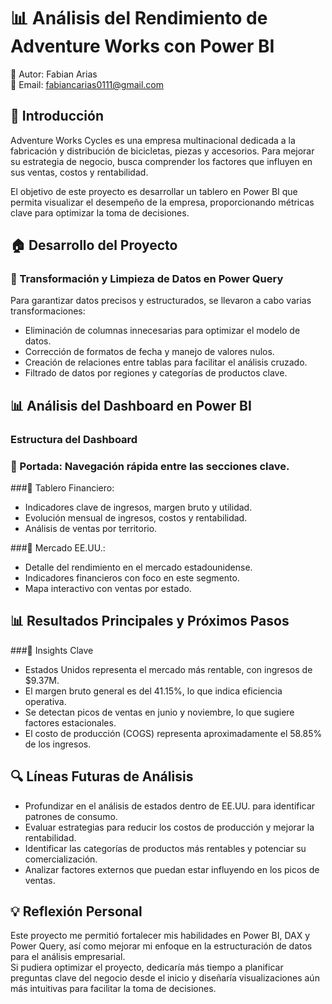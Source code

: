 # 📊 Análisis del Rendimiento de Adventure Works con Power BI
📌 Autor: Fabian Arias  
📧 Email: fabiancarias0111@gmail.com


## 📌 Introducción
Adventure Works Cycles es una empresa multinacional dedicada a la fabricación y distribución de bicicletas, piezas y accesorios. Para mejorar su estrategia de negocio, busca comprender los factores que influyen en sus ventas, costos y rentabilidad.  

El objetivo de este proyecto es desarrollar un tablero en Power BI que permita visualizar el desempeño de la empresa, proporcionando métricas clave para optimizar la toma de decisiones.

## 🏠 Desarrollo del Proyecto
### 🔄 Transformación y Limpieza de Datos en Power Query
Para garantizar datos precisos y estructurados, se llevaron a cabo varias transformaciones:

- Eliminación de columnas innecesarias para optimizar el modelo de datos.
- Corrección de formatos de fecha y manejo de valores nulos.
- Creación de relaciones entre tablas para facilitar el análisis cruzado.
- Filtrado de datos por regiones y categorías de productos clave.

## 📊 Análisis del Dashboard en Power BI
### Estructura del Dashboard
### 📌 Portada: Navegación rápida entre las secciones clave.
###📌 Tablero Financiero:
- Indicadores clave de ingresos, margen bruto y utilidad.
- Evolución mensual de ingresos, costos y rentabilidad.
- Análisis de ventas por territorio.

###📌 Mercado EE.UU.:
- Detalle del rendimiento en el mercado estadounidense.
- Indicadores financieros con foco en este segmento.
- Mapa interactivo con ventas por estado.

## 📊 Resultados Principales y Próximos Pasos
###🌟 Insights Clave
- Estados Unidos representa el mercado más rentable, con ingresos de $9.37M.
- El margen bruto general es del 41.15%, lo que indica eficiencia operativa.
- Se detectan picos de ventas en junio y noviembre, lo que sugiere factores estacionales.
- El costo de producción (COGS) representa aproximadamente el 58.85% de los ingresos.

## 🔍 Líneas Futuras de Análisis
- Profundizar en el análisis de estados dentro de EE.UU. para identificar patrones de consumo.
- Evaluar estrategias para reducir los costos de producción y mejorar la rentabilidad.
- Identificar las categorías de productos más rentables y potenciar su comercialización.
- Analizar factores externos que puedan estar influyendo en los picos de ventas.

## 💡 Reflexión Personal
Este proyecto me permitió fortalecer mis habilidades en Power BI, DAX y Power Query, así como mejorar mi enfoque en la estructuración de datos para el análisis empresarial.  
Si pudiera optimizar el proyecto, dedicaría más tiempo a planificar preguntas clave del negocio desde el inicio y diseñaría visualizaciones aún más intuitivas para facilitar la toma de decisiones.
